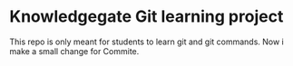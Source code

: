 # Knowledgegate Git learning project
This repo is only meant for students to learn git and git commands.
Now i make a small change for Commite.